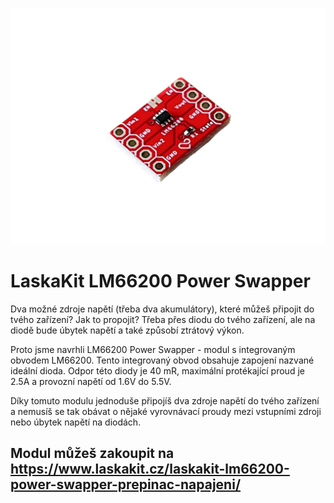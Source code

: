 ![TOP side](https://github.com/LaskaKit/LM66200-Power-Swapper/blob/main/img/LaskaKit-LM66200-Power-Swapper-1.jpg)

# LaskaKit LM66200 Power Swapper

Dva možné zdroje napětí (třeba dva akumulátory), které můžeš připojit do tvého zařízení? Jak to propojit? Třeba přes diodu do tvého zařízení, ale na diodě bude úbytek napětí a také způsobí ztrátový výkon. 

Proto jsme navrhli LM66200 Power Swapper - modul s integrovaným obvodem LM66200. Tento integrovaný obvod obsahuje zapojení nazvané ideální dioda. Odpor této diody je 40 mR, maximální protékající proud je 2.5A a provozní napětí od 1.6V do 5.5V.

Díky tomuto modulu jednoduše připojíš dva zdroje napětí do tvého zařízení a nemusíš se tak obávat o nějaké vyrovnávací proudy mezi vstupními zdroji nebo úbytek napětí na diodách.

## Modul můžeš zakoupit na https://www.laskakit.cz/laskakit-lm66200-power-swapper-prepinac-napajeni/
